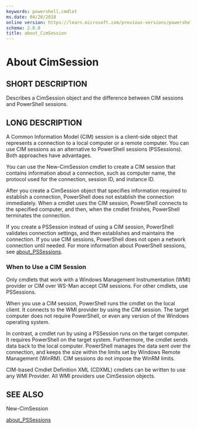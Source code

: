 ```yaml
---
keywords: powershell,cmdlet
ms.date: 04/28/2018
online version: https://learn.microsoft.com/previous-versions/powershell/module/microsoft.powershell.core/about/about_cimsession?view=powershell-3.0&WT.mc_id=ps-gethelp
schema: 2.0.0
title: about_CimSession
---
```


# About CimSession

## SHORT DESCRIPTION

Describes a CimSession object and the difference between CIM sessions and
PowerShell sessions.

## LONG DESCRIPTION

A Common Information Model (CIM) session is a client-side object that
represents a connection to a local computer or a remote computer. You can
use CIM sessions as an alternative to PowerShell sessions
(PSSessions). Both approaches have advantages.

You can use the New-CimSession cmdlet to create a CIM session that contains
information about a connection, such as computer name, the protocol used
for the connection, session ID, and instance ID.

After you create a CimSession object that specifies information required to
establish a connection, PowerShell does not establish the
connection immediately. When a cmdlet uses the CIM session,
PowerShell connects to the specified computer, and then, when the
cmdlet finishes, PowerShell terminates the connection.

If you create a PSSession instead of using a CIM session,
PowerShell validates connection settings, and then establishes and
maintains the connection. If you use CIM sessions, PowerShell
does not open a network connection until needed. For more information about
PowerShell sessions, see [about_PSSessions](about_PSSessions.md).

### When to Use a CIM Session

Only cmdlets that work with a Windows Management Instrumentation (WMI)
provider or CIM over WS-Man accept CIM sessions.
For other cmdlets, use PSSessions.

When you use a CIM session, PowerShell runs the cmdlet on the
local client. It connects to the WMI provider by using the CIM session.
The target computer does not require PowerShell, or even any
version of the Windows operating system.

In contrast, a cmdlet run by using a PSSession runs on the target
computer. It requires PowerShell on the target system.
Furthermore, the cmdlet sends data back to the local computer.
PowerShell manages the data sent over the connection, and keeps
the size within the limits set by Windows Remote Management (WinRM). CIM
sessions do not impose the WinRM limits.

CIM-based Cmdlet Definition XML (CDXML) cmdlets can be written to use any
WMI Provider. All WMI providers use CimSession objects.

## SEE ALSO

New-CimSession

[about_PSSessions](about_PSSessions.md)
